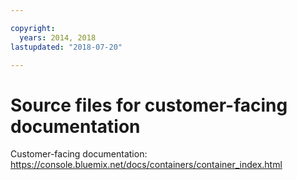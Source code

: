 ```yaml
---

copyright:
  years: 2014, 2018
lastupdated: "2018-07-20"

---
```



# Source files for customer-facing documentation

Customer-facing documentation: https://console.bluemix.net/docs/containers/container_index.html




